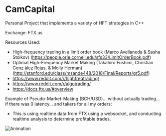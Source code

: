 # CamCapital
Personal Project that implements a variety of HFT strategies in C++

Exchange: FTX.us

Resources Used:
- High-frequency trading in a limit order book (Marco Avellaneda & Sasha Stoikov) (https://people.orie.cornell.edu/sfs33/LimitOrderBook.pdf)
- Optimal High-Frequency Market Making (Takahiro Fushimi, Christian Gonz ́alez Rojas, & Molly Herman) (http://stanford.edu/class/msande448/2018/Final/Reports/gr5.pdf)
- https://www.reddit.com/r/highfreqtrading/
- https://www.reddit.com/r/algotrading/
- https://docs.ftx.us/#overview


Example of Pseudo-Market-Making (BCH/USD)... without actually trading... if there was 0 latency... and takers for all my orders:
- This is using realtime data from FTX using a websocket, and conducting realtime analysis to determine profitable trades.

![Animation](https://user-images.githubusercontent.com/20567677/116160523-351da900-a6c0-11eb-81c1-e87e7a5ea992.gif)
